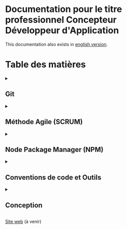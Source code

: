 # Documentation pour le titre professionnel Concepteur Développeur d'Application

This documentation also exists in [english version](README.en.md).

# Table des matières

<details>
<summary><h2>Git</h2></summary>

- [Introduction à Git](1-basics/01-git/01-introduction/fr/article.md)

<details>
<summary><h2>GitFlow</h2></summary>

- [Documentation de GitFlow](1-basics/02-gitflow/fr/article.md)

</details>
</details>
<details>
<summary><h2>Méthode Agile (SCRUM)</h2></summary>

- [La méthode Agile](1-basics/03-methodology/01-agile-method/fr/article.md)
- [La vélocité dans SCRUM](1-basics/03-methodology/02-velocity/fr/article.md)
- [Présentation du Planning Poker](1-basics/03-methodology/03-planning-poker/fr/article.md)

</details>
<details>
<summary><h2>Node Package Manager (NPM)</h2></summary>

- [Documentation de NPM](1-basics/04-npm/fr/article.md)

</details>
<details>
<summary><h2>Conventions de code et Outils</h2></summary>

- [Les conventions de code](2-code-style/01-code-conventions/fr/article.md)
- [Documentation des linters](2-code-style/02-linter/fr/article.md)
- [Les formatters avec Prettier](2-code-style/03-prettier/fr/article.md)
- [Références pour du Clean Code](2-code-style/04-clean-code-references/fr/article.md)

</details>
<details>
<summary><h2>Conception</h2></summary>

- [Introduction à la conception](3-conception/01-get-started/fr/article.md)
- [Avant la conception](3-conception/02-pre-design/fr/article.md)

</details>

[Site web](http://concepteur-developpeur.com/) (à venir)